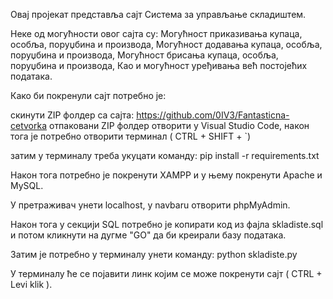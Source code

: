 Овај пројекат представља сајт Система за управљање складиштем.

Неке од могућности овог сајта су:
Могућност приказивања купаца, особља, поруџбина и производа,
Могућност додавања купаца, особља, поруџбина и производа,
Могућност брисања купаца, особља, поруџбина и производа,
Као и могућност уређивања већ постојећих података.

Како би покренули сајт потребно је:

скинути ZIP фолдер са сајта: https://github.com/0IV3/Fantasticna-cetvorka
отпаковани ZIP фолдер отворити у Visual Studio Code,
након тога је потребно отворити терминал ( CTRL + SHIFT + `)

затим у терминалу треба укуцати команду:
pip install -r requirements.txt 

Након тога потребно је покренути XAMPP и у њему покренути Apache и MySQL.

У претраживач унети localhost, у navbaru отворити phpMyAdmin.

Након тога у секцији SQL потребно је копирати код из фајла skladiste.sql и потом кликнути на дугме "GO" да би креирали базу података.

Затим је потребно у терминалу унети команду: 
python skladiste.py

У терминалу ће се појавити линк којим се може покренути сајт ( CTRL + Levi klik ).
